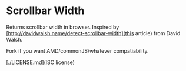 Scrollbar Width
===============
Returns scrollbar width in browser. Inspired by [http://davidwalsh.name/detect-scrollbar-width](this article) from David Walsh.

Fork if you want AMD/commonJS/whatever compatiability.

[./LICENSE.md](ISC license)
